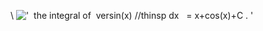\\
!['  the integral of  versin(x) //thinsp dx   = x+cos(x)+C . '](../dictionary/equation_images/3882.1..png)

